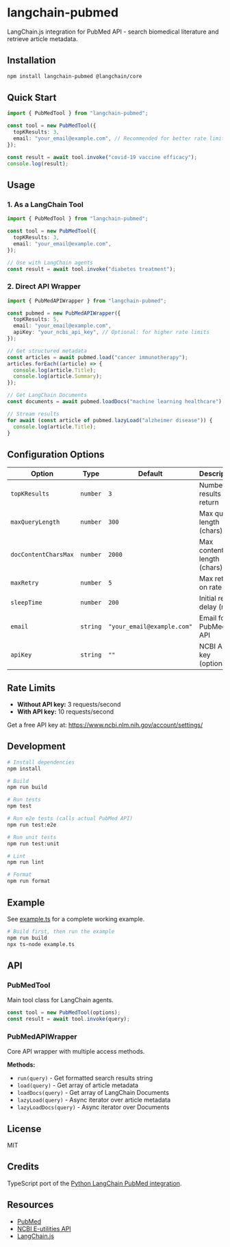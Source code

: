 # langchain-pubmed

LangChain.js integration for PubMed API - search biomedical literature and retrieve article metadata.

## Installation

```bash
npm install langchain-pubmed @langchain/core
```

## Quick Start

```typescript
import { PubMedTool } from "langchain-pubmed";

const tool = new PubMedTool({
  topKResults: 3,
  email: "your_email@example.com", // Recommended for better rate limits
});

const result = await tool.invoke("covid-19 vaccine efficacy");
console.log(result);
```

## Usage

### 1. As a LangChain Tool

```typescript
import { PubMedTool } from "langchain-pubmed";

const tool = new PubMedTool({
  topKResults: 3,
  email: "your_email@example.com",
});

// Use with LangChain agents
const result = await tool.invoke("diabetes treatment");
```

### 2. Direct API Wrapper

```typescript
import { PubMedAPIWrapper } from "langchain-pubmed";

const pubmed = new PubMedAPIWrapper({
  topKResults: 5,
  email: "your_email@example.com",
  apiKey: "your_ncbi_api_key", // Optional: for higher rate limits
});

// Get structured metadata
const articles = await pubmed.load("cancer immunotherapy");
articles.forEach((article) => {
  console.log(article.Title);
  console.log(article.Summary);
});

// Get LangChain Documents
const documents = await pubmed.loadDocs("machine learning healthcare");

// Stream results
for await (const article of pubmed.lazyLoad("alzheimer disease")) {
  console.log(article.Title);
}
```

## Configuration Options

| Option               | Type     | Default                    | Description                 |
| -------------------- | -------- | -------------------------- | --------------------------- |
| `topKResults`        | `number` | `3`                        | Number of results to return |
| `maxQueryLength`     | `number` | `300`                      | Max query length (chars)    |
| `docContentCharsMax` | `number` | `2000`                     | Max content length (chars)  |
| `maxRetry`           | `number` | `5`                        | Max retries on rate limit   |
| `sleepTime`          | `number` | `200`                      | Initial retry delay (ms)    |
| `email`              | `string` | `"your_email@example.com"` | Email for PubMed API        |
| `apiKey`             | `string` | `""`                       | NCBI API key (optional)     |

## Rate Limits

- **Without API key:** 3 requests/second
- **With API key:** 10 requests/second

Get a free API key at: https://www.ncbi.nlm.nih.gov/account/settings/

## Development

```bash
# Install dependencies
npm install

# Build
npm run build

# Run tests
npm test

# Run e2e tests (calls actual PubMed API)
npm run test:e2e

# Run unit tests
npm run test:unit

# Lint
npm run lint

# Format
npm run format
```

## Example

See [example.ts](example.ts) for a complete working example.

```bash
# Build first, then run the example
npm run build
npx ts-node example.ts
```

## API

### PubMedTool

Main tool class for LangChain agents.

```typescript
const tool = new PubMedTool(options);
const result = await tool.invoke(query);
```

### PubMedAPIWrapper

Core API wrapper with multiple access methods.

**Methods:**

- `run(query)` - Get formatted search results string
- `load(query)` - Get array of article metadata
- `loadDocs(query)` - Get array of LangChain Documents
- `lazyLoad(query)` - Async iterator over article metadata
- `lazyLoadDocs(query)` - Async iterator over Documents

## License

MIT

## Credits

TypeScript port of the [Python LangChain PubMed integration](https://github.com/langchain-ai/langchain/tree/master/libs/community/langchain_community/utilities/pubmed.py).

## Resources

- [PubMed](https://pubmed.ncbi.nlm.nih.gov/)
- [NCBI E-utilities API](https://www.ncbi.nlm.nih.gov/books/NBK25501/)
- [LangChain.js](https://js.langchain.com/)
